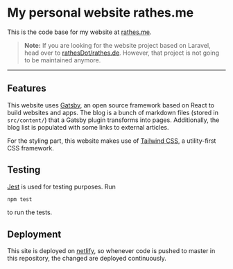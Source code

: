# My personal website rathes.me

This is the code base for my website at [rathes.me](https://rathes.me).

> **Note:** If you are looking for the website project based on Laravel, head over to [rathesDot/rathes.de](https://github.com/rathesDot/rathes.de). However, that project is not going to be maintained anymore.

---

## Features

This website uses [Gatsby](https://www.gatsbyjs.org), an open source framework based on React to build websites and apps. The blog is a bunch of markdown files (stored in `src/content/`) that a Gatsby plugin transforms into pages. Additionally, the blog list is populated with some links to external articles.

For the styling part, this website makes use of [Tailwind CSS](https://tailwindcss.com), a utility-first CSS framework.

## Testing

[Jest](https://jestjs.io/) is used for testing purposes. Run

```sh
npm test
```

to run the tests.

## Deployment

This site is deployed on [netlify](https://www.netlify.com/), so whenever code is pushed to master in this repository, the changed are deployed continuously.
